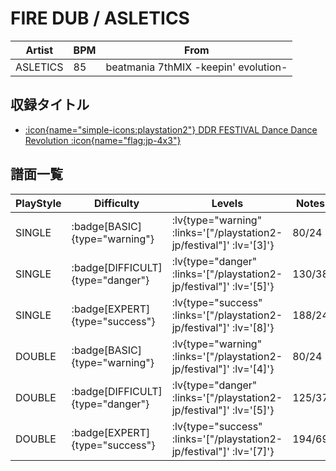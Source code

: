 # FIRE DUB / ASLETICS

|Artist|BPM|From|
|------|---|----|
|ASLETICS|85|beatmania 7thMIX -keepin' evolution-|

## 収録タイトル

- [ :icon{name="simple-icons:playstation2"} DDR FESTIVAL Dance Dance Revolution :icon{name="flag:jp-4x3"} ](/playstation2-jp/festival)

## 譜面一覧

|PlayStyle|Difficulty|Levels|Notes|Movie|
|---------|----------|------|-----|-----|
|SINGLE| :badge[BASIC]{type="warning"} | :lv{type="warning" :links='["/playstation2-jp/festival"]' :lv='[3]'} |80/24||
|SINGLE| :badge[DIFFICULT]{type="danger"} | :lv{type="danger" :links='["/playstation2-jp/festival"]' :lv='[5]'} |130/38||
|SINGLE| :badge[EXPERT]{type="success"} | :lv{type="success" :links='["/playstation2-jp/festival"]' :lv='[8]'} |188/24||
|DOUBLE| :badge[BASIC]{type="warning"} | :lv{type="warning" :links='["/playstation2-jp/festival"]' :lv='[4]'} |80/24||
|DOUBLE| :badge[DIFFICULT]{type="danger"} | :lv{type="danger" :links='["/playstation2-jp/festival"]' :lv='[5]'} |125/37||
|DOUBLE| :badge[EXPERT]{type="success"} | :lv{type="success" :links='["/playstation2-jp/festival"]' :lv='[7]'} |194/69||
